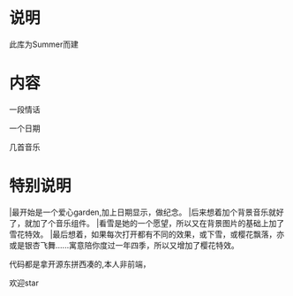 # 说明
此库为Summer而建

# 内容
一段情话

一个日期

几首音乐

# 特别说明
|最开始是一个爱心garden,加上日期显示，做纪念。
|后来想着加个背景音乐就好了，就加了个音乐组件。
|看雪是她的一个愿望，所以又在背景图片的基础上加了雪花特效。
|最后想着，如果每次打开都有不同的效果，或下雪，或樱花飘落，亦或是银杏飞舞......寓意陪你度过一年四季，所以又增加了樱花特效。

代码都是拿开源东拼西凑的,本人非前端，

欢迎star
